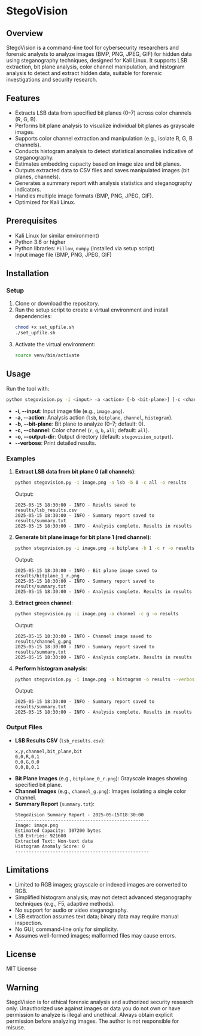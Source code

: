 # StegoVision

## Overview
StegoVision is a command-line tool for cybersecurity researchers and forensic analysts to analyze images (BMP, PNG, JPEG, GIF) for hidden data using steganography techniques, designed for Kali Linux. It supports LSB extraction, bit plane analysis, color channel manipulation, and histogram analysis to detect and extract hidden data, suitable for forensic investigations and security research.

## Features
- Extracts LSB data from specified bit planes (0–7) across color channels (R, G, B).
- Performs bit plane analysis to visualize individual bit planes as grayscale images.
- Supports color channel extraction and manipulation (e.g., isolate R, G, B channels).
- Conducts histogram analysis to detect statistical anomalies indicative of steganography.
- Estimates embedding capacity based on image size and bit planes.
- Outputs extracted data to CSV files and saves manipulated images (bit planes, channels).
- Generates a summary report with analysis statistics and steganography indicators.
- Handles multiple image formats (BMP, PNG, JPEG, GIF).
- Optimized for Kali Linux.

## Prerequisites
- Kali Linux (or similar environment)
- Python 3.6 or higher
- Python libraries: `Pillow`, `numpy` (installed via setup script)
- Input image file (BMP, PNG, JPEG, GIF)

## Installation

### Setup
1. Clone or download the repository.
2. Run the setup script to create a virtual environment and install dependencies:
   ```bash
   chmod +x set_upfile.sh
   ./set_upfile.sh
   ```
3. Activate the virtual environment:
   ```bash
   source venv/bin/activate
   ```

## Usage
Run the tool with:
```bash
python stegovision.py -i <input> -a <action> [-b <bit-plane>] [-c <channel>] [-o <output-dir>] [--verbose]
```

- **-i, --input**: Input image file (e.g., `image.png`).
- **-a, --action**: Analysis action (`lsb`, `bitplane`, `channel`, `histogram`).
- **-b, --bit-plane**: Bit plane to analyze (0–7; default: 0).
- **-c, --channel**: Color channel (`r`, `g`, `b`, `all`; default: `all`).
- **-o, --output-dir**: Output directory (default: `stegovision_output`).
- **--verbose**: Print detailed results.

### Examples
1. **Extract LSB data from bit plane 0 (all channels)**:
   ```bash
   python stegovision.py -i image.png -a lsb -b 0 -c all -o results
   ```
   Output:
   ```
   2025-05-15 18:30:00 - INFO - Results saved to results/lsb_results.csv
   2025-05-15 18:30:00 - INFO - Summary report saved to results/summary.txt
   2025-05-15 18:30:00 - INFO - Analysis complete. Results in results
   ```

2. **Generate bit plane image for bit plane 1 (red channel)**:
   ```bash
   python stegovision.py -i image.png -a bitplane -b 1 -c r -o results
   ```
   Output:
   ```
   2025-05-15 18:30:00 - INFO - Bit plane image saved to results/bitplane_1_r.png
   2025-05-15 18:30:00 - INFO - Summary report saved to results/summary.txt
   2025-05-15 18:30:00 - INFO - Analysis complete. Results in results
   ```

3. **Extract green channel**:
   ```bash
   python stegovision.py -i image.png -a channel -c g -o results
   ```
   Output:
   ```
   2025-05-15 18:30:00 - INFO - Channel image saved to results/channel_g.png
   2025-05-15 18:30:00 - INFO - Summary report saved to results/summary.txt
   2025-05-15 18:30:00 - INFO - Analysis complete. Results in results
   ```

4. **Perform histogram analysis**:
   ```bash
   python stegovision.py -i image.png -a histogram -o results --verbose
   ```
   Output:
   ```
   2025-05-15 18:30:00 - INFO - Summary report saved to results/summary.txt
   2025-05-15 18:30:00 - INFO - Analysis complete. Results in results
   ```

### Output Files
- **LSB Results CSV** (`lsb_results.csv`):
  ```csv
  x,y,channel,bit_plane,bit
  0,0,R,0,1
  0,0,G,0,0
  0,0,B,0,1
  ```
- **Bit Plane Images** (e.g., `bitplane_0_r.png`): Grayscale images showing specified bit plane.
- **Channel Images** (e.g., `channel_g.png`): Images isolating a single color channel.
- **Summary Report** (`summary.txt`):
  ```
  StegoVision Summary Report - 2025-05-15T18:30:00
  --------------------------------------------------
  Image: image.png
  Estimated Capacity: 307200 bytes
  LSB Entries: 921600
  Extracted Text: Non-text data
  Histogram Anomaly Score: 0
  --------------------------------------------------
  ```

## Limitations
- Limited to RGB images; grayscale or indexed images are converted to RGB.
- Simplified histogram analysis; may not detect advanced steganography techniques (e.g., F5, adaptive methods).
- No support for audio or video steganography.
- LSB extraction assumes text data; binary data may require manual inspection.
- No GUI; command-line only for simplicity.
- Assumes well-formed images; malformed files may cause errors.

## License
MIT License

## Warning
StegoVision is for ethical forensic analysis and authorized security research only. Unauthorized use against images or data you do not own or have permission to analyze is illegal and unethical. Always obtain explicit permission before analyzing images. The author is not responsible for misuse.